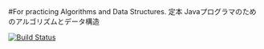 #For practicing Algorithms and Data Structures.
定本 Javaプログラマのためのアルゴリズムとデータ構造

[![Build Status](https://travis-ci.org/asaetsu/Java-AlgorithmsAndDataStructures.svg?branch=master)](https://travis-ci.org/asaetsu/Java-AlgorithmsAndDataStructures)
